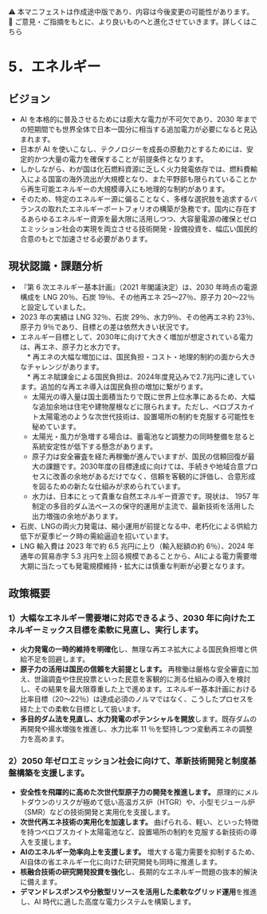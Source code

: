 ⚠️ 本マニフェストは作成途中版であり、内容は今後変更の可能性があります。  
💬 ご意見・ご指摘をもとに、より良いものへと進化させていきます。詳しくはこちら

# 5．エネルギー

## ビジョン

* AI を本格的に普及させるためには膨大な電力が不可欠であり、2030 年までの短期間でも世界全体で日本一国分に相当する追加電力が必要になると見込まれます。  
* 日本が AI を使いこなし、テクノロジーを成長の原動力とするためには、安定的かつ大量の電力を確保することが前提条件となります。  
* しかしながら、わが国は化石燃料資源に乏しく火力発電依存では、燃料費輸入による国富の海外流出が大規模となり、また平野部も限られていることから再生可能エネルギーの大規模導入にも地理的な制約があります。  
* そのため、特定のエネルギー源に偏ることなく、多様な選択肢を追求するバランスの取れたエネルギーポートフォリオの構築が急務です。国内に存在するあらゆるエネルギー資源を最大限に活用しつつ、大容量電源の確保とゼロエミッション社会の実現を両立させる技術開発・設備投資を、幅広い国民的合意のもとで加速させる必要があります。

## 現状認識・課題分析

* 『第 6 次エネルギー基本計画』（2021 年閣議決定）は、2030 年時点の電源構成を LNG 20％、石炭 19％、その他再エネ 25〜27％、原子力 20〜22％と設定していました。  
* 2023 年の実績は LNG 32％、石炭 29％、水力9％、その他再エネ約 23％、原子力 9％であり、目標との差は依然大きい状況です。  
* エネルギー目標として、2030年に向けて大きく増加が想定されている電力は、再エネ、原子力と水力です。  
　* 再エネの大幅な増加には、国民負担・コスト・地理的制約の面から大きなチャレンジがあります。  
  　* 再エネ賦課金による国民負担は、2024年度見込みで2.7兆円に達しています。追加的な再エネ導入は国民負担の増加に繋がります。  
    * 太陽光の導入量は国土面積当たりで既に世界上位水準にあるため、大幅な追加余地は住宅や建物屋根などに限られます。ただし、ペロブスカイト太陽電池のような次世代技術は、設置場所の制約を克服する可能性を秘めています。
    * 太陽光・風力が急増する場合は、蓄電池など調整力の同時整備を怠ると系統安定性が低下する懸念があります。  
  * 原子力は安全審査を経た再稼働が進んでいますが、国民の信頼回復が最大の課題です。2030年度の目標達成に向けては、手続きや地域合意プロセスに改善の余地があるだけでなく、信頼を客観的に評価し、合意形成を図るための新たな仕組みが求められています。
  * 水力は、日本にとって貴重な自然エネルギー資源です。現状は、 1957 年制定の多目的ダム法ベースの保守的運用が主流で、最新技術を活用した出力増強の余地があります。  
* 石炭、LNGの両火力発電は、縮小運用が前提となる中、老朽化による供給力低下が夏季ピーク時の需給逼迫を招いています。  
* LNG 輸入費は 2023 年で約 6.5 兆円に上り（輸入総額の約 6％）、2024 年通年の貿易赤字 5.3 兆円を上回る規模であることから、AIによる電力需要増大期に当たっても発電規模維持・拡大には慎重な判断が必要となります。

## 政策概要

### 1）大幅なエネルギー需要増に対応できるよう、2030 年に向けたエネルギーミックス目標を柔軟に見直し、実行します。 
* **火力発電の一時的維持を明確化**し、無理な再エネ拡大による国民負担増と供給不足を回避します。  
* **原子力の活用は国民の信頼を大前提とします。** 再稼働は厳格な安全審査に加え、世論調査や住民投票といった民意を客観的に測る仕組みの導入を検討し、その結果を最大限尊重した上で進めます。エネルギー基本計画における比率目標（20〜22％）は達成必須のノルマではなく、こうしたプロセスを経た上での柔軟な目標として扱います。
* **多目的ダム法を見直し、水力発電のポテンシャルを開放**します。既存ダムの再開発や揚水増強を推進し、水力比率 11 ％を堅持しつつ変動再エネの調整力を高めます。  
### 2）2050 年ゼロエミッション社会に向けて、革新技術開発と制度基盤構築を支援します。  
* **安全性を飛躍的に高めた次世代型原子力の開発を推進します。** 原理的にメルトダウンのリスクが極めて低い高温ガス炉（HTGR）や、小型モジュール炉（SMR）などの技術開発と実用化を支援します。
* **次世代再エネ技術の実用化を加速します。** 曲げられる、軽い、といった特徴を持つペロブスカイト太陽電池など、設置場所の制約を克服する新技術の導入を支援します。
* **AIのエネルギー効率向上を支援します。** 増大する電力需要を抑制するため、AI自体の省エネルギー化に向けた研究開発も同時に推進します。
* **核融合技術の研究開発投資を強化**し、長期的なエネルギー問題の抜本的解決に備えます。  
* **デマンドレスポンスや分散型リソースを活用した柔軟なグリッド運用**を推進し、AI 時代に適した高度な電力システムを構築します。
